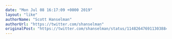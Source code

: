 ```yaml
---
date: "Mon Jul 08 16:17:09 +0000 2019"
layout: "like"
authorName: "Scott Hanselman"
authorUrl: "https://twitter.com/shanselman"
originalPost: "https://twitter.com/shanselman/status/1148264769113038848"
---
```

